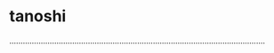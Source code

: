 # tanoshi
..................................................................................................................